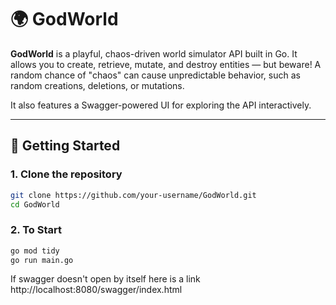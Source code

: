 # 🌍 GodWorld

**GodWorld** is a playful, chaos-driven world simulator API built in Go. It allows you to create, retrieve, mutate, and destroy entities — but beware! A random chance of "chaos" can cause unpredictable behavior, such as random creations, deletions, or mutations.

It also features a Swagger-powered UI for exploring the API interactively.

---

## 🚀 Getting Started

### 1. Clone the repository

```bash
git clone https://github.com/your-username/GodWorld.git
cd GodWorld
```

### 2. To Start

```bash
go mod tidy
go run main.go
```

If swagger doesn't open by itself here is a link
http://localhost:8080/swagger/index.html
